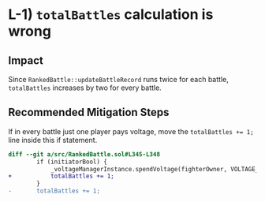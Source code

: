 # L-1) `totalBattles` calculation is wrong
## Impact
Since `RankedBattle::updateBattleRecord` runs twice for each battle, `totalBattles` increases by two for every battle. 
## Recommended Mitigation Steps
If in every battle just one player pays voltage, move the `totalBattles += 1;` line inside this if statement. 
```diff
diff --git a/src/RankedBattle.sol#L345-L348
        if (initiatorBool) {
            _voltageManagerInstance.spendVoltage(fighterOwner, VOLTAGE_COST);
+           totalBattles += 1;
        }
-       totalBattles += 1;
```